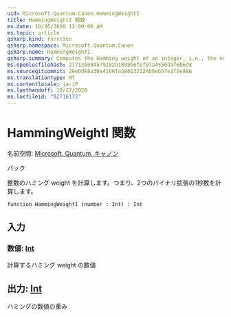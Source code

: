 ```yaml
---
uid: Microsoft.Quantum.Canon.HammingWeightI
title: HammingWeightI 関数
ms.date: 10/26/2020 12:00:00 AM
ms.topic: article
qsharp.kind: function
qsharp.namespace: Microsoft.Quantum.Canon
qsharp.name: HammingWeightI
qsharp.summary: Computes the Hamming weight of an integer, i.e., the number of 1s in its binary expansion.
ms.openlocfilehash: 277139584b79182a1089b6fef97a4550daf6b6d8
ms.sourcegitcommit: 29e0d88a30e4166fa580132124b0eb57e1f0e986
ms.translationtype: MT
ms.contentlocale: ja-JP
ms.lasthandoff: 10/27/2020
ms.locfileid: "92716172"
---
```

# <a name="hammingweighti-function"></a>HammingWeightI 関数

名前空間: [Microsoft. Quantum. キャノン](xref:Microsoft.Quantum.Canon)

パック [](https://nuget.org/packages/)


整数のハミング weight を計算します。つまり、2つのバイナリ拡張の1秒数を計算します。

```qsharp
function HammingWeightI (number : Int) : Int
```


## <a name="input"></a>入力

### <a name="number--int"></a>数値: [Int](xref:microsoft.quantum.lang-ref.int)

計算するハミング weight の数値



## <a name="output--int"></a>出力: [Int](xref:microsoft.quantum.lang-ref.int)

ハミングの数値の重み